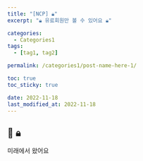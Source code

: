 ```yaml
---
title: "[NCP] 🔒︎"
excerpt: "🔒︎ 유료회원만 볼 수 있어요 🔒︎"

categories:
  - Categories1
tags:
  - [tag1, tag2]

permalink: /categories1/post-name-here-1/

toc: true
toc_sticky: true

date: 2022-11-18
last_modified_at: 2022-11-18
---
```


## 🦥 🔒︎

미래에서 왔어요
